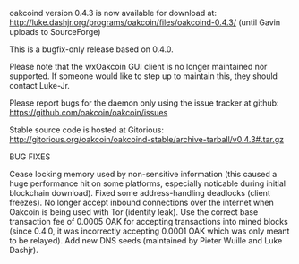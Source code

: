 oakcoind version 0.4.3 is now available for download at:
http://luke.dashjr.org/programs/oakcoin/files/oakcoind-0.4.3/ (until Gavin uploads to SourceForge)

This is a bugfix-only release based on 0.4.0.

Please note that the wxOakcoin GUI client is no longer maintained nor supported. If someone would like to step up to maintain this, they should contact Luke-Jr.

Please report bugs for the daemon only using the issue tracker at github:
https://github.com/oakcoin/oakcoin/issues

Stable source code is hosted at Gitorious:
http://gitorious.org/oakcoin/oakcoind-stable/archive-tarball/v0.4.3#.tar.gz

BUG FIXES

Cease locking memory used by non-sensitive information (this caused a huge performance hit on some platforms, especially noticable during initial blockchain download).
Fixed some address-handling deadlocks (client freezes).
No longer accept inbound connections over the internet when Oakcoin is being used with Tor (identity leak).
Use the correct base transaction fee of 0.0005 OAK for accepting transactions into mined blocks (since 0.4.0, it was incorrectly accepting 0.0001 OAK which was only meant to be relayed).
Add new DNS seeds (maintained by Pieter Wuille and Luke Dashjr).


